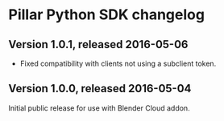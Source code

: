 Pillar Python SDK changelog
===========================

Version 1.0.1, released 2016-05-06
----------------------------------

- Fixed compatibility with clients not using a subclient token.


Version 1.0.0, released 2016-05-04
----------------------------------

Initial public release for use with Blender Cloud addon.


